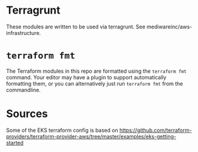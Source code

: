 # Terragrunt

These modules are written to be used via terragrunt. See
mediwareinc/aws-infrastructure.

# `terraform fmt`

The Terraform modules in this repo are formatted using the `terraform fmt`
command. Your editor may have a plugin to support automatically formatting them,
or you can alternatively just run `terraform fmt` from the commandline.

# Sources

Some of the EKS terraform config is based on https://github.com/terraform-providers/terraform-provider-aws/tree/master/examples/eks-getting-started

